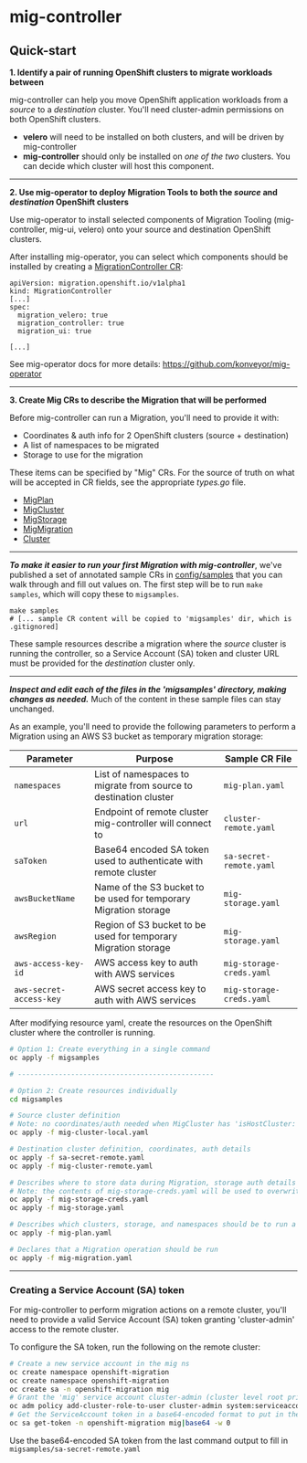# mig-controller

## Quick-start

__1. Identify a pair of running OpenShift clusters to migrate workloads between__

mig-controller can help you move OpenShift application workloads from a _source_ to a _destination_ cluster. You'll need cluster-admin permissions on both OpenShift clusters. 

- **velero** will need to be installed on both clusters, and will be driven by mig-controller
- **mig-controller** should only be installed on _one of the two_ clusters. You can decide which cluster will host this component. 

---

__2. Use mig-operator to deploy Migration Tools to both the _source_ and _destination_ OpenShift clusters__

Use mig-operator to install selected components of Migration Tooling (mig-controller, mig-ui, velero) onto your source and destination OpenShift clusters.

After installing mig-operator, you can select which components should be installed by creating a [MigrationController CR](https://github.com/konveyor/mig-operator#migration-controller-installation):

```
apiVersion: migration.openshift.io/v1alpha1
kind: MigrationController
[...]
spec:
  migration_velero: true
  migration_controller: true
  migration_ui: true
 
[...]
```

See mig-operator docs for more details: https://github.com/konveyor/mig-operator

---

__3. Create Mig CRs to describe the Migration that will be performed__

Before mig-controller can run a Migration, you'll need to provide it with:
 - Coordinates & auth info for 2 OpenShift clusters (source + destination)
 - A list of namespaces to be migrated
 - Storage to use for the migration

 These items can be specified by "Mig" CRs. For the source of truth on what will be accepted in CR fields, see the appropriate _types.go_ file.

- [MigPlan](https://github.com/konveyor/mig-controller/blob/master/pkg/apis/migration/v1alpha1/migplan_types.go)
- [MigCluster](https://github.com/konveyor/mig-controller/blob/master/pkg/apis/migration/v1alpha1/migcluster_types.go)
- [MigStorage](https://github.com/konveyor/mig-controller/blob/master/pkg/apis/migration/v1alpha1/migstorage_types.go)
- [MigMigration](https://github.com/konveyor/mig-controller/blob/master/pkg/apis/migration/v1alpha1/migmigration_types.go)
- [Cluster](https://github.com/kubernetes/cluster-registry/blob/master/pkg/apis/clusterregistry/v1alpha1/types.go)

---

*__To make it easier to run your first Migration with mig-controller__*, we've published a set of annotated sample CRs in [config/samples](https://github.com/konveyor/mig-controller/tree/master/config/samples) that you can walk through and fill out values on. The first step will be to run `make samples`, which will copy these to `migsamples`.

```
make samples
# [... sample CR content will be copied to 'migsamples' dir, which is .gitignored]
```

These sample resources describe a migration where the _source_ cluster is running the controller, so a Service Account (SA) token and cluster URL must be provided for the _destination_ cluster only.

---

**_Inspect and edit each of the files in the 'migsamples' directory, making changes as needed._** Much of the content in these sample files can stay unchanged. 

As an example, you'll need to provide the following parameters to perform a Migration using an AWS S3 bucket as temporary migration storage:

| Parameter | Purpose | Sample CR File |
| --- | --- | --- |
| `namespaces` | List of namespaces to migrate from source to destination cluster | `mig-plan.yaml` |
| `url` | Endpoint of remote cluster mig-controller will connect to | `cluster-remote.yaml` |
| `saToken` | Base64 encoded SA token used to authenticate with remote cluster | `sa-secret-remote.yaml` | 
| `awsBucketName` | Name of the S3 bucket to be used for temporary Migration storage | `mig-storage.yaml` |
| `awsRegion` | Region of S3 bucket to be used for temporary Migration storage | `mig-storage.yaml` |
| `aws-access-key-id` | AWS access key to auth with AWS services | `mig-storage-creds.yaml` |
| `aws-secret-access-key` | AWS secret access key to auth with AWS services | `mig-storage-creds.yaml` |


After modifying resource yaml, create the resources on the OpenShift cluster where the controller is running.

```bash
# Option 1: Create everything in a single command
oc apply -f migsamples

# ------------------------------------------------

# Option 2: Create resources individually
cd migsamples

# Source cluster definition 
# Note: no coordinates/auth needed when MigCluster has 'isHostCluster: true'
oc apply -f mig-cluster-local.yaml

# Destination cluster definition, coordinates, auth details
oc apply -f sa-secret-remote.yaml
oc apply -f mig-cluster-remote.yaml

# Describes where to store data during Migration, storage auth details
# Note: the contents of mig-storage-creds.yaml will be used to overwrite Velero cloud-credentials
oc apply -f mig-storage-creds.yaml
oc apply -f mig-storage.yaml

# Describes which clusters, storage, and namespaces should be to run a Migration
oc apply -f mig-plan.yaml

# Declares that a Migration operation should be run 
oc apply -f mig-migration.yaml
```

---

### Creating a Service Account (SA) token

For mig-controller to perform migration actions on a remote cluster, you'll need to provide a valid Service Account (SA) token granting 'cluster-admin' access to the remote cluster.


To configure the SA token, run the following on the remote cluster:
```bash
# Create a new service account in the mig ns
oc create namespace openshift-migration
oc create namespace openshift-migration
oc create sa -n openshift-migration mig
# Grant the 'mig' service account cluster-admin (cluster level root privileges, use with caution!)
oc adm policy add-cluster-role-to-user cluster-admin system:serviceaccount:mig:mig
# Get the ServiceAccount token in a base64-encoded format to put in the remote MigCluster spec
oc sa get-token -n openshift-migration mig|base64 -w 0

```
Use the base64-encoded SA token from the last command output to fill in `migsamples/sa-secret-remote.yaml`
